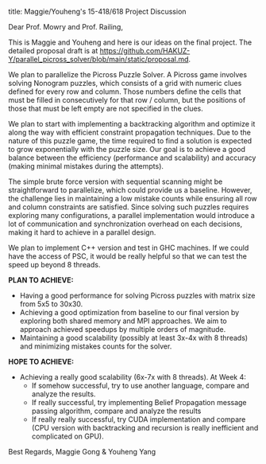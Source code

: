 title: Maggie/Youheng's 15-418/618 Project Discussion

Dear Prof. Mowry and Prof. Railing,

This is Maggie and Youheng and here is our ideas on the final project. The detailed proposal draft is at https://github.com/HAKUZ-Y/parallel_picross_solver/blob/main/static/proposal.md.

We plan to parallelize the Picross Puzzle Solver. A Picross game involves solving Nonogram puzzles, which consists of a grid with numeric clues defined for every row and column. Those numbers define the cells that must be filled in consecutively for that row / column, but the positions of those that must be left empty are not specified in the clues. 

We plan to start with implementing a backtracking algorithm and optimize it along the way with efficient constraint propagation techniques. Due to the nature of this puzzle game, the time required to find a solution is expected to grow exponentially with the puzzle size. Our goal is to achieve a good balance between the efficiency (performance and scalability) and accuracy (making minimal mistakes during the attempts).

The simple brute force version with sequential scanning might be straightforward to parallelize, which could provide us a baseline. However, the challenge lies in maintaining a low mistake counts while ensuring all row and column constraints are satisfied. Since solving such puzzles requires exploring many configurations, a parallel implementation would introduce a lot of communication and synchronization overhead on each decisions, making it hard to achieve in a parallel design.

We plan to implement C++ version and test in GHC machines. If we could have the access of PSC, it would be really helpful so that we can test the speed up beyond 8 threads.

**PLAN TO ACHIEVE:**
- Having a good performance for solving Picross puzzles with matrix size from 5x5 to 30x30.
- Achieving a good optimization from baseline to our final version by exploring both shared memory and MPI approaches. We aim to approach achieved speedups by multiple orders of magnitude.
- Maintaining a good scalability (possibly at least 3x-4x with 8 threads) and minimizing mistakes counts for the solver.

**HOPE TO ACHIEVE:**
- Achieving a really good scalability (6x-7x with 8 threads). At Week 4:
    - If somehow successful, try to use another language, compare and analyze the results.
    - If really successful, try implementing Belief Propagation message passing algorithm, compare and analyze the results
    - If really really successful, try CUDA implementation and compare (CPU version with backtracking and recursion is really inefficient and complicated on GPU).
    
Best Regards, Maggie Gong & Youheng Yang
